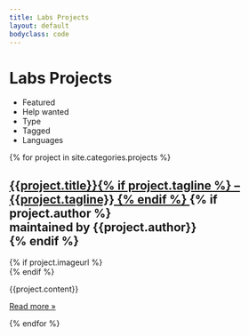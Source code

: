```yaml
---
title: Labs Projects
layout: default
bodyclass: code
---
```


# Labs Projects

<ul class="filters hidden">
  <li filter="featured" class="active">Featured</li>
  <li filter="helpwanted">Help wanted</li>
  <li filter="type">Type</li>
  <li filter="tags">Tagged</li>
  <li filter="language">Languages</li>
</ul>

<div class="projects">
  {% for project in site.categories.projects %}
    <div class="record" data-featured="{{project.featured}}" data-helpwanted="{{project.helpwanted}}" data-status="{{project.status}}" data-language="{{ project.language | join: ";" }}" data-type="{{ project.type | join: ";" }}" data-tags="{{ project.tags | join: ";" }}">
      <h2>
        <a href="{{project.url | replace:'index.html',''}}">{{project.title}}{% if project.tagline %}
            – {{project.tagline}}
          {% endif %}
        </a>
        {% if project.author %}
        <div class="author">maintained by {{project.author}}</div>
        {% endif %}
      </h2>
      {% if project.imageurl %}
        <div class="image" data-src="{{project.imageurl}}" data-alt="{{project.title}}"></div>
      {% endif %}
      <div class="rhs">
        <p class="description">
          {{project.content}}
        </p>
      </div>
      <p class="readmore">
        <a href="{{project.url | replace:'index.html',''}}">Read more &raquo;</a>
      </p>
    </div>
  {% endfor %}
</div>


<script type="text/javascript" src="../js/isotope.pkgd.js"></script>
<script type="text/javascript" src="../js/imagesloaded.pkgd.js"></script>
<script type="text/javascript" src="../js/projects.js"></script>

